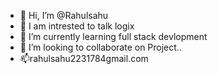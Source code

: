 - 👋 Hi, I’m @Rahulsahu
- 👀 I am intrested to talk logix
- 🌱 I’m currently learning full stack devlopment
- 💞️ I’m looking to collaborate on Project..
- 📫rahulsahu2231784gmail.com
